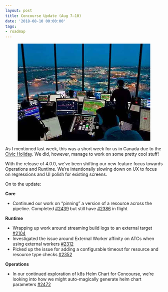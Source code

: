 ```yaml
---
layout: post
title: Concourse Update (Aug 7–10)
date: '2018-08-10 00:00:00'
tags:
- roadmap
---
```


<figure class="kg-card kg-image-card"><img src="/assets/images/downloaded_images/Concourse-Update--Aug-7-10-/1-QBeLayNVacbJGgBW-BhGSw.jpeg" class="kg-image" alt loading="lazy"></figure>

As I mentioned last week, this was a short week for us in Canada due to the [Civic Holiday](https://en.wikipedia.org/wiki/Civic_Holiday#Ontario). We did, however, manage to work on some pretty cool stuff!

With the release of 4.0.0, we’ve been shifting our new feature focus towards Operations and Runtime. We’re intentionally slowing down on UX to focus on regressions and UI polish for existing screens.

On to the update:

**Core**

- Continued our work on “pinning” a version of a resource across the pipeline. Completed [#2439](https://github.com/concourse/concourse/issues/2439) but still have [#2386](https://github.com/concourse/concourse/issues/2386) in flight

**Runtime**

- Wrapping up work around streaming build logs to an external target [#2104](https://github.com/concourse/concourse/issues/2104)
- Investigated the issue around External Worker affinity on ATCs when using external workers [#2312](https://github.com/concourse/concourse/issues/2312)
- Picked up the issue for adding a configurable timeout for resource and resource type checks [#2352](https://github.com/concourse/concourse/issues/2352)

**Operations**

- In our continued exploration of k8s Helm Chart for Concourse, we’re looking into how we might auto-magically generate helm chart parameters [#2472](https://github.com/concourse/concourse/issues/2472)
